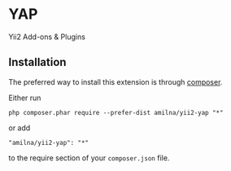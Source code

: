 YAP
===
Yii2 Add-ons & Plugins

Installation
------------

The preferred way to install this extension is through [composer](http://getcomposer.org/download/).

Either run

```
php composer.phar require --prefer-dist amilna/yii2-yap "*"
```

or add

```
"amilna/yii2-yap": "*"
```

to the require section of your `composer.json` file.